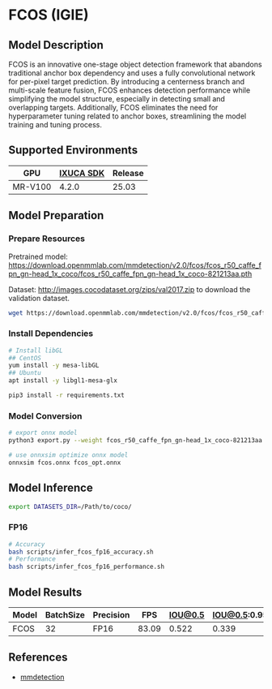 # FCOS (IGIE)

## Model Description

FCOS is an innovative one-stage object detection framework that abandons traditional anchor box dependency and uses a fully convolutional network for per-pixel target prediction. By introducing a centerness branch and multi-scale feature fusion, FCOS enhances detection performance while simplifying the model structure, especially in detecting small and overlapping targets. Additionally, FCOS eliminates the need for hyperparameter tuning related to anchor boxes, streamlining the model training and tuning process.

## Supported Environments

| GPU    | [IXUCA SDK](https://gitee.com/deep-spark/deepspark#%E5%A4%A9%E6%95%B0%E6%99%BA%E7%AE%97%E8%BD%AF%E4%BB%B6%E6%A0%88-ixuca) | Release |
|--------|-----------|---------|
| MR-V100 | 4.2.0     |  25.03  |

## Model Preparation

### Prepare Resources

Pretrained model: <https://download.openmmlab.com/mmdetection/v2.0/fcos/fcos_r50_caffe_fpn_gn-head_1x_coco/fcos_r50_caffe_fpn_gn-head_1x_coco-821213aa.pth>

Dataset: <http://images.cocodataset.org/zips/val2017.zip> to download the validation dataset.

```bash
wget https://download.openmmlab.com/mmdetection/v2.0/fcos/fcos_r50_caffe_fpn_gn-head_1x_coco/fcos_r50_caffe_fpn_gn-head_1x_coco-821213aa.pth
```

### Install Dependencies

```bash
# Install libGL
## CentOS
yum install -y mesa-libGL
## Ubuntu
apt install -y libgl1-mesa-glx

pip3 install -r requirements.txt
```

### Model Conversion

```bash
# export onnx model
python3 export.py --weight fcos_r50_caffe_fpn_gn-head_1x_coco-821213aa.pth --cfg fcos_r50_caffe_fpn_gn-head_1x_coco.py --output fcos.onnx

# use onnxsim optimize onnx model
onnxsim fcos.onnx fcos_opt.onnx
```

## Model Inference

```bash
export DATASETS_DIR=/Path/to/coco/
```

### FP16

```bash
# Accuracy
bash scripts/infer_fcos_fp16_accuracy.sh
# Performance
bash scripts/infer_fcos_fp16_performance.sh
```

## Model Results

| Model | BatchSize | Precision | FPS   | IOU@0.5 | IOU@0.5:0.95 |
|-------|-----------|-----------|-------|---------|--------------|
| FCOS  | 32        | FP16      | 83.09 | 0.522   | 0.339        |

## References

- [mmdetection](https://github.com/open-mmlab/mmdetection.git)
